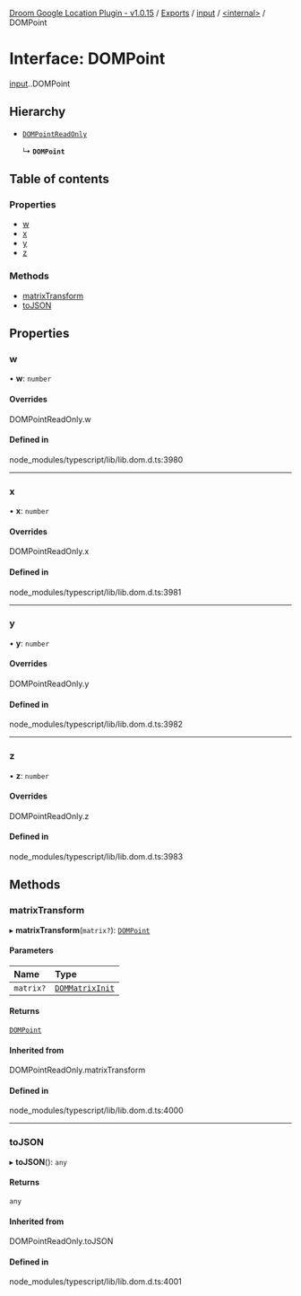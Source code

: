 [Droom Google Location Plugin - v1.0.15](../README.md) / [Exports](../modules.md) / [input](../modules/input.md) / [<internal\>](../modules/input._internal_.md) / DOMPoint

# Interface: DOMPoint

[input](../modules/input.md).[<internal>](../modules/input._internal_.md).DOMPoint

## Hierarchy

- [`DOMPointReadOnly`](../modules/input._internal_.md#dompointreadonly)

  ↳ **`DOMPoint`**

## Table of contents

### Properties

- [w](input._internal_.DOMPoint.md#w)
- [x](input._internal_.DOMPoint.md#x)
- [y](input._internal_.DOMPoint.md#y)
- [z](input._internal_.DOMPoint.md#z)

### Methods

- [matrixTransform](input._internal_.DOMPoint.md#matrixtransform)
- [toJSON](input._internal_.DOMPoint.md#tojson)

## Properties

### w

• **w**: `number`

#### Overrides

DOMPointReadOnly.w

#### Defined in

node_modules/typescript/lib/lib.dom.d.ts:3980

___

### x

• **x**: `number`

#### Overrides

DOMPointReadOnly.x

#### Defined in

node_modules/typescript/lib/lib.dom.d.ts:3981

___

### y

• **y**: `number`

#### Overrides

DOMPointReadOnly.y

#### Defined in

node_modules/typescript/lib/lib.dom.d.ts:3982

___

### z

• **z**: `number`

#### Overrides

DOMPointReadOnly.z

#### Defined in

node_modules/typescript/lib/lib.dom.d.ts:3983

## Methods

### matrixTransform

▸ **matrixTransform**(`matrix?`): [`DOMPoint`](../modules/input._internal_.md#dompoint)

#### Parameters

| Name | Type |
| :------ | :------ |
| `matrix?` | [`DOMMatrixInit`](input._internal_.DOMMatrixInit.md) |

#### Returns

[`DOMPoint`](../modules/input._internal_.md#dompoint)

#### Inherited from

DOMPointReadOnly.matrixTransform

#### Defined in

node_modules/typescript/lib/lib.dom.d.ts:4000

___

### toJSON

▸ **toJSON**(): `any`

#### Returns

`any`

#### Inherited from

DOMPointReadOnly.toJSON

#### Defined in

node_modules/typescript/lib/lib.dom.d.ts:4001
